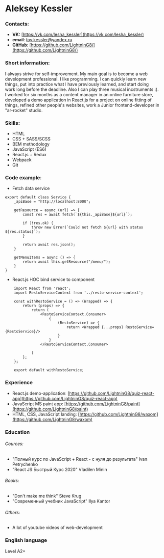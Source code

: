 # Aleksey Kessler

### Contacts:
* **VK:** [https://vk.com/lesha_kessler](https://vk.com/lesha_kessler)
* **email**: [tov.kessler@yandex.ru](tov.kessler@yandex.ru)
* **GitHub**: [https://github.com/LightninG8/](https://github.com/LightninG8/)
### Short information:
I always strive for self-improvement. My main goal is to become a web development professional. I like programming. I can quickly learn new things, put into practice what I have previously learned, and start doing work long before the deadline. Also I can play three musical incstruments :). I worked for six months as a content manager in an online furniture store, developed a demo application in React.js for a project on online fitting of things, refined other people's websites, work a Junior frontend-developer in "ar-rocket" studio.

### Skills:
* HTML
* CSS + SASS/SCSS
* BEM methodology
* JavaScript (ES6)
* React.js + Redux
* Webpack
* Git

### Code example:
* Fetch data service
```
export default class Service {
    _apiBase = "http://localhost:8000";

    getResource = async (url) => {
        const res = await fetch(`${this._apiBase}${url}`);

        if (!res.ok) {
            throw new Error(`Could not fetch ${url} with status ${res.status}`);
        }

        return await res.json();
    }

    getMenuItems = async () => {
        return await this.getResource("/menu/");
    }
}
```
* React.js HOC bind service to component
```
    import React from 'react';
    import RestoServiceContext from '../resto-service-context';

    const withRestoService = () => (Wrapped) => {
        return (props) => {
            return (
                <RestoServiceContext.Consumer>
                    {
                        (RestoService) => {
                            return <Wrapped {...props} RestoService={RestoService}/>
                        }
                    }
                </RestoServiceContext.Consumer>
                
            )
        };
    };

    export default withRestoService;
```
### Experience
* React.js demo-application: [https://github.com/LightninG8/quiz-react-app](https://github.com/LightninG8/quiz-react-app)
* JavaScript MS paint app: [https://github.com/LightninG8/paint](https://github.com/LightninG8/paint)
* HTML, CSS, JavaScript landing: [https://github.com/LightninG8/waxom](https://github.com/LightninG8/waxom)

### Education
###### Cources:
* "Полный курс по JavaScript + React - с нуля до результата" Ivan Petrychenko
* "React JS Быстрый Курс 2020" Vladilen Minin
###### Books:
* "Don't make me think" Steve Krug
* "Современный учебник JavaScript" Ilya Kantor
###### Others:
* A lot of youtube videos of web-development

### English language
Level A2+

